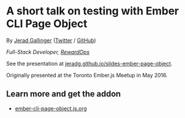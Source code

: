 # A short talk on testing with Ember CLI Page Object

By [Jerad Gallinger](http://jeradgallinger.ca) ([Twitter](https://twitter.com/jeradg) / [GitHub](https://github.com/jeradg))

*Full-Stack Developer, [RewardOps](http://rewardops.com)*

See the presentation at [jeradg.github.io/slides-ember-page-object](http://jeradg.github.io/slides-ember-page-object).

Originally presented at the Toronto Ember.js Meetup in May 2016.

## Learn more and get the addon

- [ember-cli-page-object.js.org](http://ember-cli-page-object.js.org)

